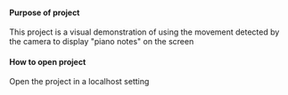 #### Purpose of project ####
This project is a visual demonstration of using the movement detected by the camera to display "piano notes" on the screen


#### How to open project ####
Open the project in a localhost setting